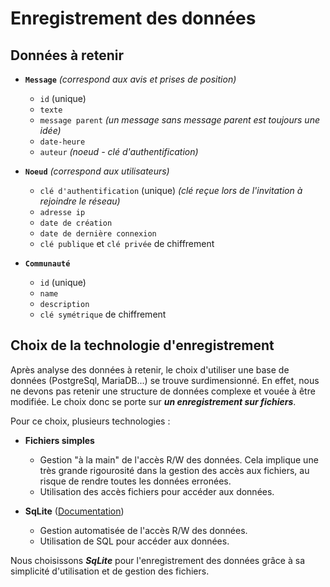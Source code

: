 # Enregistrement des données

## Données à retenir

- **`Message`** *(correspond aux avis et prises de position)*
  - `id` (unique)
  - `texte`
  - `message parent` *(un message sans message parent est toujours une idée)*
  - `date-heure`
  - `auteur` *(noeud - clé d'authentification)*


- **`Noeud`** *(correspond aux utilisateurs)*
  - `clé d'authentification` (unique) *(clé reçue lors de l'invitation à rejoindre le réseau)*
  - `adresse ip`
  - `date de création`
  - `date de dernière connexion`
  - `clé publique` et `clé privée` de chiffrement

- **`Communauté`**
  - `id` (unique)
  - `name`
  - `description`
  - `clé symétrique` de chiffrement


## Choix de la technologie d'enregistrement

Après analyse des données à retenir, le choix d'utiliser une base de données (PostgreSql, MariaDB...) se trouve surdimensionné.
En effet, nous ne devons pas retenir une structure de données complexe et vouée à être modifiée.
Le choix donc se porte sur ***un enregistrement sur fichiers***.

Pour ce choix, plusieurs technologies :
- **Fichiers simples**
  - Gestion "à la main" de l'accès R/W des données. Cela implique une très grande rigourosité dans la gestion des accès aux fichiers, au risque de rendre toutes les données erronées.
  - Utilisation des accès fichiers pour accéder aux données.

- **SqLite**  ([Documentation](https://www.sqlite.org/index.html))
  - Gestion automatisée de l'accès R/W des données.
  - Utilisation de SQL pour accéder aux données.

Nous choisissons ***SqLite*** pour l'enregistrement des données grâce à sa simplicité d'utilisation et de gestion des fichiers.